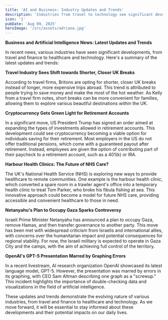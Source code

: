 ```yaml
---
title: 'AI and Business: Industry Updates and Trends'
description: 'Industries from travel to technology see significant developments, including shifting travel trends, cryptocurrency in retirement accounts, innovative healthcare models, and AI presentation errors.'
icon: '1'
pubDate: 'Aug 09, 2025'
heroImage: '/src/assets/adriana.jpg'
---
```


**Business and Artificial Intelligence News: Latest Updates and Trends**

In recent news, various industries have seen significant developments, from travel and finance to healthcare and technology. Here's a summary of the latest updates and trends:

**Travel Industry Sees Shift towards Shorter, Closer UK Breaks**

According to travel firms, Britons are opting for shorter, closer UK breaks instead of longer, more expensive trips abroad. This trend is attributed to people trying to save money and make the most of the hot weather. As Kelly from a travel firm notes, short breaks can be more convenient for families, allowing them to explore various beautiful destinations within the UK.

**Cryptocurrency Gets Green Light for Retirement Accounts**

In a significant move, US President Trump has signed an order aimed at expanding the types of investments allowed in retirement accounts. This development could see cryptocurrency becoming a viable option for individuals saving for their retirement. Most employers in the US do not offer traditional pensions, which come with a guaranteed payout after retirement. Instead, employees are given the option of contributing part of their paycheck to a retirement account, such as a 401(k) or IRA.

**Harbour Health Clinics: The Future of NHS Care?**

The UK's National Health Service (NHS) is exploring new ways to provide healthcare to remote communities. One example is the harbour health clinic, which converted a spare room in a trawler agent's office into a temporary health clinic to treat Tom Parker, who broke his fibula fishing at sea. This innovative approach could become a model for future NHS care, providing accessible and convenient healthcare to those in need.

**Netanyahu's Plan to Occupy Gaza Sparks Controversy**

Israeli Prime Minister Netanyahu has announced a plan to occupy Gaza, remove Hamas, and then transfer governance to another party. This move has been met with widespread criticism from Israelis and international allies, with concerns over the humanitarian impact and potential consequences for regional stability. For now, the Israeli military is expected to operate in Gaza City and the camps, with the aim of achieving full control of the territory.

**OpenAI's GPT-5 Presentation Marred by Graphing Errors**

In a recent livestream, AI research organization OpenAI showcased its latest language model, GPT-5. However, the presentation was marred by errors in its graphing, with CEO Sam Altman describing one graph as a "screwup." This incident highlights the importance of double-checking data and visualizations in the field of artificial intelligence.

These updates and trends demonstrate the evolving nature of various industries, from travel and finance to healthcare and technology. As we move forward, it will be essential to stay informed about these developments and their potential impacts on our daily lives.
